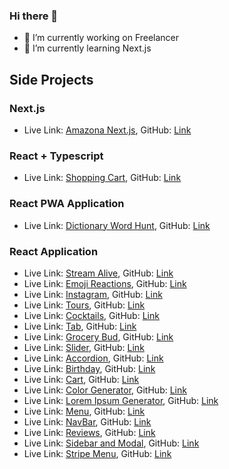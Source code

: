 ### Hi there 👋

<!--
**AmanSilawat/amansilawat** is a ✨ _special_ ✨ repository because its `README.md` (this file) appears on your GitHub profile.

Here are some ideas to get you started:
-->

- 🔭 I’m currently working on Freelancer
- 🌱 I’m currently learning Next.js
<!-- - 👯 I’m looking to collaborate on ...
- 🤔 I’m looking for help with ...
- 💬 Ask me about ...
- 📫 How to reach me: ...
- 😄 Pronouns: ...
- ⚡ Fun fact: ...
-->

## Side Projects
### Next.js
- Live Link: [Amazona Next.js](https://amazona-next-js.vercel.app/), GitHub: [Link](https://github.com/AmanSilawat/Amazona--Next.js)


### React + Typescript
- Live Link: [Shopping Cart](https://shopping-cart-type-script-react.vercel.app/), GitHub: [Link](https://github.com/AmanSilawat/Shopping-Cart--TypeScript-React)

### React PWA Application
- Live Link: [Dictionary Word Hunt](https://dictionary-word-hunt-react.netlify.app/), GitHub: [Link](https://github.com/AmanSilawat/Dictionary-Word-Hunt--React)

### React Application

- Live Link: [Stream Alive](https://stream-alive-react.vercel.app/), GitHub: [Link](https://github.com/AmanSilawat/Stream-Alive--React)
- Live Link: [Emoji Reactions](https://reactions-react.vercel.app/), GitHub: [Link](https://github.com/AmanSilawat/Reactions--React)
- Live Link: [Instagram](https://instagram-react-chi.vercel.app/), GitHub: [Link](https://github.com/AmanSilawat/Instagram--React)
- Live Link: [Tours](https://tours-react-012.netlify.app/), GitHub: [Link](https://github.com/AmanSilawat/tours--react)
- Live Link: [Cocktails](https://cocktails-react-012.netlify.app), GitHub: [Link](https://github.com/AmanSilawat/Cocktails--React)
- Live Link: [Tab](https://tab-react-012.netlify.app), GitHub: [Link](https://github.com/AmanSilawat/Tabs--React)
- Live Link: [Grocery Bud](https://grocery-bud-react-012.netlify.app), GitHub: [Link](https://github.com/AmanSilawat/Grocery--Bud--React)
- Live Link: [Slider](https://slider-react-012.netlify.app), GitHub: [Link](https://github.com/AmanSilawat/Slider--React)
- Live Link: [Accordion](https://accordion-react-012.netlify.app), GitHub: [Link](https://github.com/AmanSilawat/Accordion--React)
- Live Link: [Birthday](https://birthday-react-012.netlify.app), GitHub: [Link](https://github.com/AmanSilawat/birthday-reminder--react)
- Live Link: [Cart](https://cart-react-012.netlify.app), GitHub: [Link](https://github.com/AmanSilawat/Cart--React)
- Live Link: [Color Generator](https://color-generator-react-012.netlify.app), GitHub: [Link](https://github.com/AmanSilawat/Color-Generator--React)
- Live Link: [Lorem Ipsum Generator](https://lorem-ipsum-react-012.netlify.app), GitHub: [Link](https://github.com/AmanSilawat/Lorem-Ipsum--React)
- Live Link: [Menu](https://menu-react-012.netlify.app), GitHub: [Link](https://github.com/AmanSilawat/Menu--React)
- Live Link: [NavBar](https://navbar-react-012.netlify.app), GitHub: [Link](https://github.com/AmanSilawat/Navbar--React)
- Live Link: [Reviews](https://reviews-react-012.netlify.app/), GitHub: [Link](https://github.com/AmanSilawat/Reviews--React)
- Live Link: [Sidebar and Modal](https://sidebar-and-modal-react.netlify.app), GitHub: [Link](https://github.com/AmanSilawat/Sidebar-and-Modal--React)
- Live Link: [Stripe Menu](https://stripe-menu-react-012.netlify.app), GitHub: [Link](https://github.com/AmanSilawat/Stripe-Menu--React)
